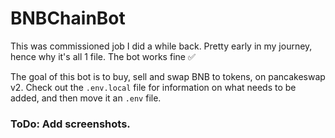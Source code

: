 # BNBChainBot

This was commissioned job I did a while back.
Pretty early in my journey, hence why it's all 1 file.
The bot works fine ✅

The goal of this bot is to buy, sell and swap BNB to tokens, on pancakeswap v2.
Check out the `.env.local` file for information on what needs to be added, and then move it an `.env` file.

### ToDo: Add screenshots.

